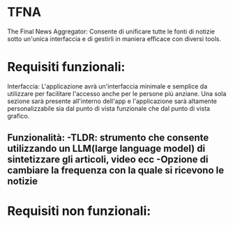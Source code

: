 # TFNA
The Final News Aggregator: 
Consente di unificare tutte le fonti di notizie sotto un'unica interfaccia e di gestirli in maniera efficace con diversi tools.

# Requisiti funzionali:

Interfaccia:
L'applicazione avrà un'interfaccia minimale e semplice da utilizzare per facilitare l'accesso anche per le persone più anziane.
Una sola sezione sarà presente all'interno dell'app e l'applicazione sarà altamente personalizzabile sia dal punto di vista funzionale che dal punto di vista grafico.

Funzionalità:
-TLDR: strumento che consente utilizzando un LLM(large language model) di sintetizzare gli articoli, video ecc
-Opzione di cambiare la frequenza con la quale si ricevono le notizie
-

# Requisiti non funzionali:
